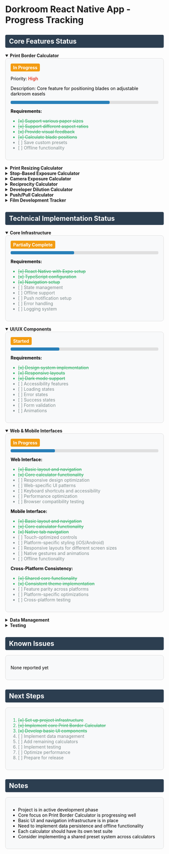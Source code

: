 # Dorkroom React Native App - Progress Tracking

<style>
  .section-header {
    background-color: #2c3e50;
    color: white;
    padding: 8px 12px;
    border-radius: 4px;
    margin-bottom: 16px;
  }
  
  .feature-card {
    border: 1px solid #ddd;
    border-radius: 8px;
    padding: 16px;
    margin-bottom: 16px;
    background-color: #f8f9fa;
    color: #000000;
  }
  
  .status-complete {
    background-color: #27ae60;
    color: white;
    padding: 4px 8px;
    border-radius: 4px;
    font-weight: bold;
    display: inline-block;
  }
  
  .status-progress {
    background-color: #f39c12;
    color: white;
    padding: 4px 8px;
    border-radius: 4px;
    font-weight: bold;
    display: inline-block;
  }
  
  .status-not-started {
    background-color: #e74c3c;
    color: white;
    padding: 4px 8px;
    border-radius: 4px;
    font-weight: bold;
    display: inline-block;
  }
  
  .priority-high {
    color: #e74c3c;
    font-weight: bold;
  }
  
  .priority-medium {
    color: #f39c12;
    font-weight: bold;
  }
  
  .priority-low {
    color: #3498db;
    font-weight: bold;
  }
  
  .progress-bar-container {
    width: 100%;
    background-color: #e0e0e0;
    border-radius: 4px;
    margin: 8px 0;
  }
  
  .progress-bar {
    height: 10px;
    border-radius: 4px;
    background-color: #2980b9;
  }
  
  .item-complete {
    color: #27ae60;
    text-decoration: line-through;
  }
  
  .item-incomplete {
    color: #7f8c8d;
  }
</style>

<h2 class="section-header">Core Features Status</h2>

<details open>
<summary><strong>Print Border Calculator</strong></summary>
<div class="feature-card">
  <span class="status-progress">In Progress</span>
  <p>Priority: <span class="priority-high">High</span></p>
  <p>Description: Core feature for positioning blades on adjustable darkroom easels</p>
  
  <div class="progress-bar-container">
    <div class="progress-bar" style="width: 67%"></div>
  </div>
  
  <strong>Requirements:</strong>
  <ul>
    <li class="item-complete">[x] Support various paper sizes</li>
    <li class="item-complete">[x] Support different aspect ratios</li>
    <li class="item-complete">[x] Provide visual feedback</li>
    <li class="item-complete">[x] Calculate blade positions</li>
    <li class="item-incomplete">[ ] Save custom presets</li>
    <li class="item-incomplete">[ ] Offline functionality</li>
  </ul>
</div>
</details>

<details>
<summary><strong>Print Resizing Calculator</strong></summary>
<div class="feature-card">
  <span class="status-progress">Started</span>
  <p>Priority: <span class="priority-medium">Medium</span></p>
  <p>Description: Calculate new exposure times based on print size changes</p>
  
  <div class="progress-bar-container">
    <div class="progress-bar" style="width: 71%"></div>
  </div>
  
  <strong>Requirements:</strong>
  <ul>
    <li class="item-complete">[x] Input original print size</li>
    <li class="item-complete">[x] Input original exposure time</li>
    <li class="item-complete">[x] Input new print size</li>
    <li class="item-complete">[x] Calculate new exposure time</li>
    <li class="item-complete">[x] Display in seconds and stops</li>
    <li class="item-incomplete">[ ] Save custom presets</li>
    <li class="item-incomplete">[ ] Offline functionality</li>
  </ul>
</div>
</details>

<details>
<summary><strong>Stop-Based Exposure Calculator</strong></summary>
<div class="feature-card">
  <span class="status-not-started">Not Started</span>
  <p>Priority: <span class="priority-medium">Medium</span></p>
  <p>Description: Calculate new exposure times based on stop changes</p>
  
  <div class="progress-bar-container">
    <div class="progress-bar" style="width: 0%"></div>
  </div>
  
  <strong>Requirements:</strong>
  <ul>
    <li class="item-incomplete">[ ] Input original exposure time</li>
    <li class="item-incomplete">[ ] +/- 1/2 stop adjustment buttons</li>
    <li class="item-incomplete">[ ] +/- 1/3 stop adjustment buttons</li>
    <li class="item-incomplete">[ ] +/- 1 stop adjustment buttons</li>
    <li class="item-incomplete">[ ] Manual stop input</li>
    <li class="item-incomplete">[ ] Visual feedback</li>
    <li class="item-incomplete">[ ] Save custom presets</li>
  </ul>
</div>
</details>

<details>
<summary><strong>Camera Exposure Calculator</strong></summary>
<div class="feature-card">
  <span class="status-not-started">Not Started</span>
  <p>Priority: <span class="priority-medium">Medium</span></p>
  <p>Description: Calculate equivalent exposures</p>
  
  <div class="progress-bar-container">
    <div class="progress-bar" style="width: 0%"></div>
  </div>
  
  <strong>Requirements:</strong>
  <ul>
    <li class="item-incomplete">[ ] Input original exposure time</li>
    <li class="item-incomplete">[ ] Input original aperture</li>
    <li class="item-incomplete">[ ] Input original ISO</li>
    <li class="item-incomplete">[ ] Select value to change</li>
    <li class="item-incomplete">[ ] Calculate equivalent exposure</li>
    <li class="item-incomplete">[ ] Display results clearly</li>
    <li class="item-incomplete">[ ] Save custom presets</li>
  </ul>
</div>
</details>

<details>
<summary><strong>Reciprocity Calculator</strong></summary>
<div class="feature-card">
  <span class="status-not-started">Not Started</span>
  <p>Priority: <span class="priority-medium">Medium</span></p>
  <p>Description: Calculate reciprocity failure compensation</p>
  
  <div class="progress-bar-container">
    <div class="progress-bar" style="width: 0%"></div>
  </div>
  
  <strong>Requirements:</strong>
  <ul>
    <li class="item-incomplete">[ ] Input metered exposure time</li>
    <li class="item-incomplete">[ ] Select film type</li>
    <li class="item-incomplete">[ ] Input custom reciprocity factor</li>
    <li class="item-incomplete">[ ] Calculate adjusted exposure time</li>
    <li class="item-incomplete">[ ] Display calculation formula</li>
    <li class="item-incomplete">[ ] Save custom presets</li>
  </ul>
</div>
</details>

<details>
<summary><strong>Developer Dilution Calculator</strong></summary>
<div class="feature-card">
  <span class="status-not-started">Not Started</span>
  <p>Priority: <span class="priority-medium">Medium</span></p>
  <p>Description: Calculate chemical dilutions</p>
  
  <div class="progress-bar-container">
    <div class="progress-bar" style="width: 0%"></div>
  </div>
  
  <strong>Requirements:</strong>
  <ul>
    <li class="item-incomplete">[ ] Input chemical dilution ratios</li>
    <li class="item-incomplete">[ ] Select dilution notation (plus/colon)</li>
    <li class="item-incomplete">[ ] Calculate chemical volumes</li>
    <li class="item-incomplete">[ ] Calculate water volumes</li>
    <li class="item-incomplete">[ ] Support multiple chemical inputs</li>
    <li class="item-incomplete">[ ] Save custom presets</li>
  </ul>
</div>
</details>

<details>
<summary><strong>Push/Pull Calculator</strong></summary>
<div class="feature-card">
  <span class="status-not-started">Not Started</span>
  <p>Priority: <span class="priority-medium">Medium</span></p>
  <p>Description: Calculate development time adjustments</p>
  
  <div class="progress-bar-container">
    <div class="progress-bar" style="width: 0%"></div>
  </div>
  
  <strong>Requirements:</strong>
  <ul>
    <li class="item-incomplete">[ ] Input original development time</li>
    <li class="item-incomplete">[ ] Select developer type:
      <ul>
        <li class="item-incomplete">[ ] Standard Developer</li>
        <li class="item-incomplete">[ ] Compensating Developer</li>
        <li class="item-incomplete">[ ] TMax Films</li>
      </ul>
    </li>
    <li class="item-incomplete">[ ] Select push/pull stops</li>
    <li class="item-incomplete">[ ] Calculate new development time</li>
    <li class="item-incomplete">[ ] Save custom presets</li>
  </ul>
</div>
</details>

<details>
<summary><strong>Film Development Tracker</strong></summary>
<div class="feature-card">
  <span class="status-not-started">Not Started</span>
  <p>Priority: <span class="priority-medium">Medium</span></p>
  <p>Description: Track film development process</p>
  
  <div class="progress-bar-container">
    <div class="progress-bar" style="width: 0%"></div>
  </div>
  
  <strong>Requirements:</strong>
  <ul>
    <li class="item-incomplete">[ ] Select film type</li>
    <li class="item-incomplete">[ ] Input development parameters</li>
    <li class="item-incomplete">[ ] Track timing</li>
    <li class="item-incomplete">[ ] Record results</li>
    <li class="item-incomplete">[ ] Save development history</li>
    <li class="item-incomplete">[ ] Export development data</li>
  </ul>
</div>
</details>

<h2 class="section-header">Technical Implementation Status</h2>

<details open>
<summary><strong>Core Infrastructure</strong></summary>
<div class="feature-card">
  <span class="status-progress">Partially Complete</span>
  
  <div class="progress-bar-container">
    <div class="progress-bar" style="width: 43%"></div>
  </div>
  
  <strong>Requirements:</strong>
  <ul>
    <li class="item-complete">[x] React Native with Expo setup</li>
    <li class="item-complete">[x] TypeScript configuration</li>
    <li class="item-complete">[x] Navigation setup</li>
    <li class="item-incomplete">[ ] State management</li>
    <li class="item-incomplete">[ ] Offline support</li>
    <li class="item-incomplete">[ ] Push notification setup</li>
    <li class="item-incomplete">[ ] Error handling</li>
    <li class="item-incomplete">[ ] Logging system</li>
  </ul>
</div>
</details>

<details open>
<summary><strong>UI/UX Components</strong></summary>
<div class="feature-card">
  <span class="status-progress">Started</span>
  
  <div class="progress-bar-container">
    <div class="progress-bar" style="width: 33%"></div>
  </div>
  
  <strong>Requirements:</strong>
  <ul>
    <li class="item-complete">[x] Design system implementation</li>
    <li class="item-complete">[x] Responsive layouts</li>
    <li class="item-complete">[x] Dark mode support</li>
    <li class="item-incomplete">[ ] Accessibility features</li>
    <li class="item-incomplete">[ ] Loading states</li>
    <li class="item-incomplete">[ ] Error states</li>
    <li class="item-incomplete">[ ] Success states</li>
    <li class="item-incomplete">[ ] Form validation</li>
    <li class="item-incomplete">[ ] Animations</li>
  </ul>
</div>
</details>

<details open>
<summary><strong>Web & Mobile Interfaces</strong></summary>
<div class="feature-card">
  <span class="status-progress">In Progress</span>
  
  <div class="progress-bar-container">
    <div class="progress-bar" style="width: 30%"></div>
  </div>
  
  <strong>Web Interface:</strong>
  <ul>
    <li class="item-complete">[x] Basic layout and navigation</li>
    <li class="item-complete">[x] Core calculator functionality</li>
    <li class="item-incomplete">[ ] Responsive design optimization</li>
    <li class="item-incomplete">[ ] Web-specific UI patterns</li>
    <li class="item-incomplete">[ ] Keyboard shortcuts and accessibility</li>
    <li class="item-incomplete">[ ] Performance optimization</li>
    <li class="item-incomplete">[ ] Browser compatibility testing</li>
  </ul>
  
  <strong>Mobile Interface:</strong>
  <ul>
    <li class="item-complete">[x] Basic layout and navigation</li>
    <li class="item-complete">[x] Core calculator functionality</li>
    <li class="item-complete">[x] Native tab navigation</li>
    <li class="item-incomplete">[ ] Touch-optimized controls</li>
    <li class="item-incomplete">[ ] Platform-specific styling (iOS/Android)</li>
    <li class="item-incomplete">[ ] Responsive layouts for different screen sizes</li>
    <li class="item-incomplete">[ ] Native gestures and animations</li>
    <li class="item-incomplete">[ ] Offline functionality</li>
  </ul>
  
  <strong>Cross-Platform Consistency:</strong>
  <ul>
    <li class="item-complete">[x] Shared core functionality</li>
    <li class="item-complete">[x] Consistent theme implementation</li>
    <li class="item-incomplete">[ ] Feature parity across platforms</li>
    <li class="item-incomplete">[ ] Platform-specific optimizations</li>
    <li class="item-incomplete">[ ] Cross-platform testing</li>
  </ul>
</div>
</details>

<details>
<summary><strong>Data Management</strong></summary>
<div class="feature-card">
  <span class="status-not-started">Not Started</span>
  
  <div class="progress-bar-container">
    <div class="progress-bar" style="width: 0%"></div>
  </div>
  
  <strong>Requirements:</strong>
  <ul>
    <li class="item-incomplete">[ ] Local storage implementation</li>
    <li class="item-incomplete">[ ] State persistence</li>
    <li class="item-incomplete">[ ] Data synchronization</li>
    <li class="item-incomplete">[ ] Error recovery</li>
    <li class="item-incomplete">[ ] Data backup</li>
    <li class="item-incomplete">[ ] Data export</li>
    <li class="item-incomplete">[ ] Data import</li>
  </ul>
</div>
</details>

<details>
<summary><strong>Testing</strong></summary>
<div class="feature-card">
  <span class="status-not-started">Not Started</span>
  
  <div class="progress-bar-container">
    <div class="progress-bar" style="width: 0%"></div>
  </div>
  
  <strong>Requirements:</strong>
  <ul>
    <li class="item-incomplete">[ ] Unit tests</li>
    <li class="item-incomplete">[ ] Integration tests</li>
    <li class="item-incomplete">[ ] E2E tests</li>
    <li class="item-incomplete">[ ] Performance testing</li>
    <li class="item-incomplete">[ ] Accessibility testing</li>
    <li class="item-incomplete">[ ] Cross-platform testing</li>
    <li class="item-incomplete">[ ] Offline testing</li>
  </ul>
</div>
</details>

<h2 class="section-header">Known Issues</h2>

<div class="feature-card">
  <p>None reported yet</p>
</div>

<h2 class="section-header">Next Steps</h2>

<div class="feature-card">
  <ol>
    <li class="item-complete">[x] Set up project infrastructure</li>
    <li class="item-complete">[x] Implement core Print Border Calculator</li>
    <li class="item-complete">[x] Develop basic UI components</li>
    <li class="item-incomplete">[ ] Implement data management</li>
    <li class="item-incomplete">[ ] Add remaining calculators</li>
    <li class="item-incomplete">[ ] Implement testing</li>
    <li class="item-incomplete">[ ] Optimize performance</li>
    <li class="item-incomplete">[ ] Prepare for release</li>
  </ol>
</div>

<h2 class="section-header">Notes</h2>

<div class="feature-card">
  <ul>
    <li>Project is in active development phase</li>
    <li>Core focus on Print Border Calculator is progressing well</li>
    <li>Basic UI and navigation infrastructure is in place</li>
    <li>Need to implement data persistence and offline functionality</li>
    <li>Each calculator should have its own test suite</li>
    <li>Consider implementing a shared preset system across calculators</li>
  </ul>
</div>
